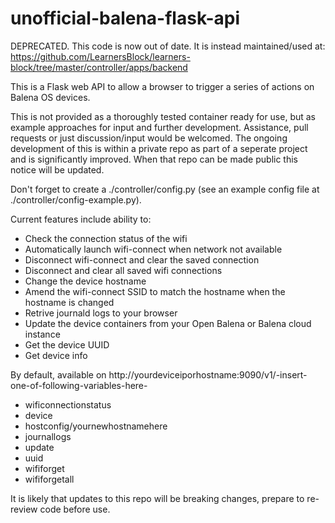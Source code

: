 # unofficial-balena-flask-api

DEPRECATED. This code is now out of date. It is instead maintained/used at: https://github.com/LearnersBlock/learners-block/tree/master/controller/apps/backend

This is a Flask web API to allow a browser to trigger a series of actions on Balena OS devices. 

This is not provided as a thoroughly tested container ready for use, but as example approaches for input and further development. Assistance, pull requests or just discussion/input would be welcomed. The ongoing development of this is within a private repo as part of a seperate project and is significantly improved. When that repo can be made public this notice will be updated.

Don't forget to create a ./controller/config.py (see an example config file at ./controller/config-example.py). 

Current features include ability to:

- Check the connection status of the wifi
- Automatically launch wifi-connect when network not available
- Disconnect wifi-connect and clear the saved connection
- Disconnect and clear all saved wifi connections
- Change the device hostname
- Amend the wifi-connect SSID to match the hostname when the hostname is changed
- Retrive journald logs to your browser
- Update the device containers from your Open Balena or Balena cloud instance
- Get the device UUID
- Get device info

By default, available on http://yourdeviceiporhostname:9090/v1/-insert-one-of-following-variables-here-
- wificonnectionstatus
- device
- hostconfig/yournewhostnamehere
- journallogs
- update
- uuid
- wififorget
- wififorgetall

It is likely that updates to this repo will be breaking changes, prepare to re-review code before use. 

